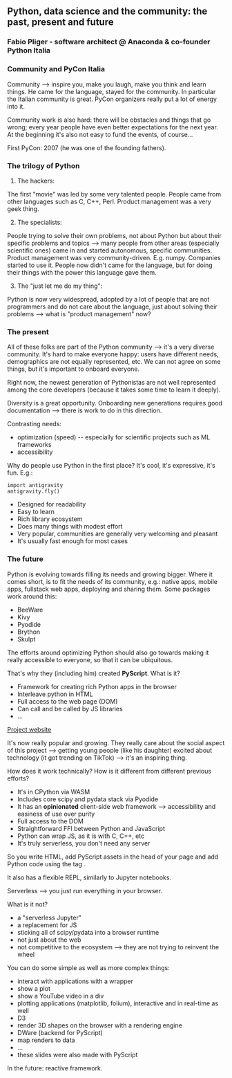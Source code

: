## Python, data science and the community: the past, present and future
### Fabio Pliger - software architect @ Anaconda & co-founder Python Italia

### Community and PyCon Italia
Community --> inspire you, make you laugh, make you think and learn things. 
He came for the language, stayed for the community. In particular the Italian
community is great. PyCon organizers really put a lot of energy into it. 

Community work is also hard: there will be obstacles and things that go wrong;
every year people have even better expectations for the next year. At the
beginning it's also not easy to fund the events, of course...

First PyCon: 2007 (he was one of the founding fathers).

### The trilogy of Python
1) The hackers: 

The first "movie" was led by some very talented people. People came from other
languages such as C, C++, Perl. Product management was a very geek thing.

2) The specialists:

People trying to solve their own problems, not about Python but about their
specific problems and topics --> many people from other areas (especially
scientific ones) came in and started autonomous, specific communities. Product
management was very community-driven. E.g. numpy. Companies started to use it.
People now didn't came for the language, but for doing their things with the
power this language gave them.

3) The "just let me do my thing":

Python is now very widespread, adopted by a lot of people that are not
programmers and do not care about the language, just about solving their
problems --> what is "product management" now?

### The present
All of these folks are part of the Python community --> it's a very diverse
community. It's hard to make everyone happy: users have different needs,
demographics are not equally represented, etc. We can not agree on some things,
but it's important to onboard everyone.

Right now, the newest generation of Pythonistas are not well represented among
the core developers (because it takes some time to learn it deeply).

Diversity is a great opportunity. Onboarding new generations requires good
documentation --> there is work to do in this direction.

Contrasting needs:
- optimization (speed) -- especially for scientific projects such as ML
  frameworks 
- accessibility

Why do people use Python in the first place? It's cool, it's expressive, it's
fun. E.g.: 
```
import antigravity
antigravity.fly()
```

- Designed for readability
- Easy to learn
- Rich library ecosystem 
- Does many things with modest effort
- Very popular, communities are generally very welcoming and pleasant 
- It's usually fast enough for most cases

### The future
Python is evolving towards filling its needs and growing bigger. Where it comes
short, is to fit the needs of its community, e.g.: native apps, mobile apps,
fullstack web apps, deploying and sharing them. Some packages work around this:
- BeeWare
- Kivy
- Pyodide
- Brython
- Skulpt

The efforts around optimizing Python should also go towards making it really
accessible to everyone, so that it can be ubiquitous. 

That's why they (including him) created **PyScript**. What is it? 
- Framework for creating rich Python apps in the browser
- Interleave python in HTML
- Full access to the web page (DOM)
- Can call and be called by JS libraries
- ...

[Project website](https://pyscript.net/)

It's now really popular and growing. They really care about the social aspect of
this project --> getting young people (like his daughter) excited about
technology (it got trending on TikTok) --> it's an inspiring thing.

How does it work technically? How is it different from different previous
efforts? 
- It's in CPython via WASM
- Includes core scipy and pydata stack via Pyodide
- It has an **opinionated** client-side web framework --> accessibility and
  easiness of use over purity
- Full access to the DOM
- Straightforward FFI between Python and JavaScript
- Python can wrap JS, as it is with C, C++, etc
- It's truly serverless, you don't need any server
  
So you write HTML, add PyScript assets in the head of your page and add Python
code using the tag <py-script>. 

It also has a flexible REPL, similarly to Jupyter notebooks.

Serverless --> you just run everything in your browser. 

What is it not?
- a "serverless Jupyter"
- a replacement for JS
- sticking all of scipy/pydata into a browser runtime
- not just about the web
- not competitive to the ecosystem --> they are not trying to reinvent the wheel 

You can do some simple as well as more complex things:
- interact with applications with a wrapper
- show a plot
- show a YouTube video in a div
- plotting applications (matplotlib, folium), interactive and in real-time as
  well 
- D3
- render 3D shapes on the browser with a rendering engine
- DWare (backend for PyScript)
- map renders to data
- ...
- these slides were also made with PyScript

In the future: reactive framework.